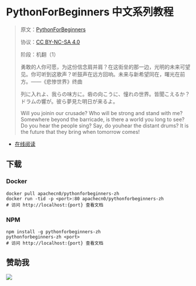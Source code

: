# PythonForBeginners 中文系列教程

> 原文：[PythonForBeginners ](https://www.pythonforbeginners.com/)
> 
> 协议：[CC BY-NC-SA 4.0](http://creativecommons.org/licenses/by-nc-sa/4.0/)
> 
> 阶段：机翻（1）
> 
> 勇敢的人你可愿，为这份信念肩并肩？在这街垒的那一边，光明的未来可望见。你可听到这歌声？听鼓声在远方回响。未来与新希望同在，曙光在前方。——《悲惨世界》终曲
> 
> 列に入れよ、我らの味方に。砦の向こうに、憧れの世界。皆聞こえるか？ドラムの響が。彼ら夢見た明日が来るよ。
> 
> Will you joinin our crusade? Who will be strong and stand with me? Somewhere beyond the barricade, is there a world you long to see? Do you hear the people sing? Say, do youhear the distant drums? It is the future that they bring when tomorrow comes!

* [在线阅读](https://py4b.apachecn.org)
## 下载

### Docker

```
docker pull apachecn0/pythonforbeginners-zh
docker run -tid -p <port>:80 apachecn0/pythonforbeginners-zh
# 访问 http://localhost:{port} 查看文档
```

### NPM

```
npm install -g pythonforbeginners-zh
pythonforbeginners-zh <port>
# 访问 http://localhost:{port} 查看文档
```

## 赞助我

![](https://img-blog.csdnimg.cn/20200112005920729.png)
